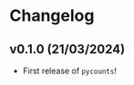 # Changelog

<!--next-version-placeholder-->

## v0.1.0 (21/03/2024)

- First release of `pycounts`!